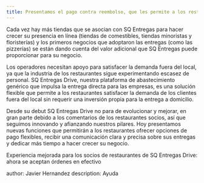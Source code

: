 ```yaml
---
title: Presentamos el pago contra reembolso, que les permite a los restaurantes aceptar órdenes en efectivo a través de SQ Drive
---
```


Cada vez hay más tiendas que se asocian con SQ Entregas para hacer crecer su presencia en línea (tiendas de comestibles, tiendas minoristas y floristerías) y los primeros negocios que adoptaron las entregas (como las pizzerías) se están dando cuenta del valor adicional que SQ Entregas puede proporcionar para su negocio. 

Los operadores necesitan apoyo para satisfacer la demanda fuera del local, ya que la industria de los restaurantes sigue experimentando escasez de personal. SQ Entregas Drive, nuestra plataforma de abastecimiento genérico que impulsa la entrega directa para las empresas, es una solución flexible que permite a los restaurantes satisfacer la demanda de los clientes fuera del local sin requerir una inversión propia para la entrega a domicilio. 

Desde su debut SQ Entregas Drive no para de evolucionar y mejorar, en gran parte debido a los comentarios de los restaurantes socios, así que seguimos innovando y afianzando nuestros pilares. Hoy presentamos nuevas funciones que permitirán a los restaurantes ofrecer opciones de pago flexibles, recibir una comunicación clara y precisa sobre sus entregas y dedicar más tiempo a hacer crecer su negocio.

Experiencia mejorada para los socios de restaurantes de SQ Entregas Drive: ahora se aceptan órdenes en efectivo



 author: Javier Hernandez
 description: Ayuda
